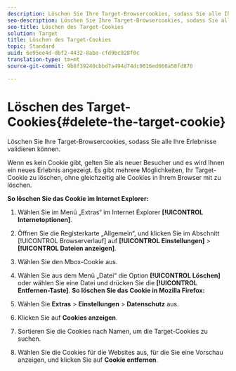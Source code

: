 ```yaml
---
description: Löschen Sie Ihre Target-Browsercookies, sodass Sie alle Ihre Erlebnisse validieren können.
seo-description: Löschen Sie Ihre Target-Browsercookies, sodass Sie alle Ihre Erlebnisse validieren können.
seo-title: Löschen des Target-Cookies
solution: Target
title: Löschen des Target-Cookies
topic: Standard
uuid: 6e95ee4d-dbf2-4432-8abe-cfd9bc928f0c
translation-type: tm+mt
source-git-commit: 9b8f39240cbbd7a494d74dc0016ed666a58fd870

---
```



# Löschen des Target-Cookies{#delete-the-target-cookie}

Löschen Sie Ihre Target-Browsercookies, sodass Sie alle Ihre Erlebnisse validieren können.

Wenn es kein Cookie gibt, gelten Sie als neuer Besucher und es wird Ihnen ein neues Erlebnis angezeigt. Es gibt mehrere Möglichkeiten, Ihr Target-Cookie zu löschen, ohne gleichzeitig alle Cookies in Ihrem Browser mit zu löschen.

**So löschen Sie das Cookie im Internet Explorer:**

1. Wählen Sie im Menü „Extras“ im Internet Explorer **[!UICONTROL Internetoptionen]**.
1. Öffnen Sie die Registerkarte „Allgemein“, und klicken Sie im Abschnitt [!UICONTROL Browserverlauf] auf **[!UICONTROL Einstellungen]** &gt; **[!UICONTROL Dateien anzeigen]**.
1. Wählen Sie den Mbox-Cookie aus.
1. Wählen Sie aus dem Menü „Datei“ die Option **[!UICONTROL Löschen]** oder wählen Sie eine Datei und drücken Sie die **[!UICONTROL Entfernen-Taste]**.
   **So löschen Sie das Cookie in Mozilla Firefox:**

1. Wählen Sie **Extras** &gt; **Einstellungen** &gt; **Datenschutz** aus.

1. Klicken Sie auf **Cookies anzeigen**.
1. Sortieren Sie die Cookies nach Namen, um die Target-Cookies zu suchen.
1. Wählen Sie die Cookies für die Websites aus, für die Sie eine Vorschau anzeigen, und klicken Sie auf **Cookie entfernen**.

